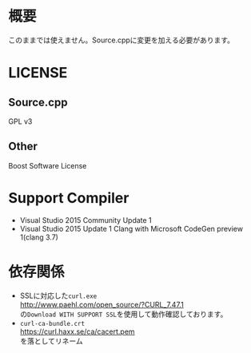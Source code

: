 # 概要
このままでは使えません。Source.cppに変更を加える必要があります。

# LICENSE
## Source.cpp
GPL v3

## Other
Boost Software License

# Support Compiler
- Visual Studio 2015 Community Update 1
- Visual Studio 2015 Update 1 Clang with Microsoft CodeGen preview 1(clang 3.7)

# 依存関係
- SSLに対応した``curl.exe``  
  http://www.paehl.com/open_source/?CURL_7.47.1  
  の``Download WITH SUPPORT SSL``を使用して動作確認しております。
- ``curl-ca-bundle.crt``  
  https://curl.haxx.se/ca/cacert.pem  
  を落としてリネーム
